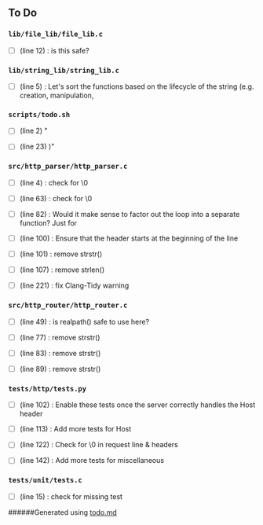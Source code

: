 ## To Do
### ``lib/file_lib/file_lib.c``
- [ ] (line 12) : is this safe?


### ``lib/string_lib/string_lib.c``
- [ ] (line 5) : Let's sort the functions based on the lifecycle of the string (e.g. creation, manipulation,


### ``scripts/todo.sh``
- [ ] (line 2) "

- [ ] (line 23) )"


### ``src/http_parser/http_parser.c``
- [ ] (line 4) : check for \0

- [ ] (line 63) : check for \0

- [ ] (line 82) : Would it make sense to factor out the loop into a separate function? Just for

- [ ] (line 100) : Ensure that the header starts at the beginning of the line

- [ ] (line 101) : remove strstr()

- [ ] (line 107) : remove strlen()

- [ ] (line 221) : fix Clang-Tidy warning


### ``src/http_router/http_router.c``
- [ ] (line 49) : is realpath() safe to use here?

- [ ] (line 77) : remove strstr()

- [ ] (line 83) : remove strstr()

- [ ] (line 89) : remove strstr()


### ``tests/http/tests.py``
- [ ] (line 102) : Enable these tests once the server correctly handles the Host header

- [ ] (line 113) : Add more tests for Host

- [ ] (line 122) : Check for \0 in request line & headers

- [ ] (line 142) : Add more tests for miscellaneous


### ``tests/unit/tests.c``
- [ ] (line 15) : check for missing test

######Generated using [todo.md](https://github.com/charlesthomas/todo.md)
